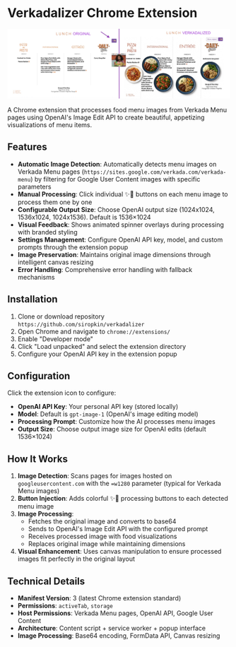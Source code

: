 # Verkadalizer Chrome Extension

<img src="images/verkadalizer.jpg" alt="Verkadalizer Chrome Extension"/>

A Chrome extension that processes food menu images from Verkada Menu pages using OpenAI's Image Edit API to create beautiful, appetizing visualizations of menu items.

## Features

- **Automatic Image Detection**: Automatically detects menu images on Verkada Menu pages (`https://sites.google.com/verkada.com/verkada-menu`) by filtering for Google User Content images with specific parameters
- **Manual Processing**: Click individual ✨🍕 buttons on each menu image to process them one by one
- **Configurable Output Size**: Choose OpenAI output size (1024x1024, 1536x1024, 1024x1536). Default is 1536×1024
- **Visual Feedback**: Shows animated spinner overlays during processing with branded styling
- **Settings Management**: Configure OpenAI API key, model, and custom prompts through the extension popup
- **Image Preservation**: Maintains original image dimensions through intelligent canvas resizing
- **Error Handling**: Comprehensive error handling with fallback mechanisms

## Installation

1. Clone or download repository `https://github.com/siropkin/verkadalizer`
2. Open Chrome and navigate to `chrome://extensions/`
3. Enable "Developer mode"
4. Click "Load unpacked" and select the extension directory
5. Configure your OpenAI API key in the extension popup

## Configuration

Click the extension icon to configure:

- **OpenAI API Key**: Your personal API key (stored locally)
- **Model**: Default is `gpt-image-1` (OpenAI's image editing model)
- **Processing Prompt**: Customize how the AI processes menu images
- **Output Size**: Choose output image size for OpenAI edits (default 1536×1024)

## How It Works

1. **Image Detection**: Scans pages for images hosted on `googleusercontent.com` with the `=w1280` parameter (typical for Verkada Menu images)
2. **Button Injection**: Adds colorful ✨🍕 processing buttons to each detected menu image
3. **Image Processing**:
   - Fetches the original image and converts to base64
   - Sends to OpenAI's Image Edit API with the configured prompt
   - Receives processed image with food visualizations
   - Replaces original image while maintaining dimensions
4. **Visual Enhancement**: Uses canvas manipulation to ensure processed images fit perfectly in the original layout

## Technical Details

- **Manifest Version**: 3 (latest Chrome extension standard)
- **Permissions**: `activeTab`, `storage`
- **Host Permissions**: Verkada Menu pages, OpenAI API, Google User Content
- **Architecture**: Content script + service worker + popup interface
- **Image Processing**: Base64 encoding, FormData API, Canvas resizing
